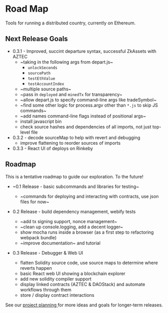 Road Map
=========

Tools for running a distributed country, currently on Ethereum.

## Next Release Goals

* 0.3.1 - Improved, succint departure syntax, successful ZkAssets with AZTEC
  * ~taking in the following args from depart.js~
    * `unlockSeconds`
    * `sourcePath`
    * `testEthValue`
    * `testAccountIndex`
  * ~multiple source paths~
  * ~pass in `deployed` and `minedTx` for transparency~
  * ~allow depart.js to specify command-line args like tradeSymbol~
  * ~find some other logic for process.argv other than `*.js` to skip JS commands~
  * ~add names command-line flags instead of positional args~
  * install javascript bin
  * check source hashes and dependencies of all imports, not just top-level file
* 0.3.2 - decode sourceMap to help with revert and debugging
  * improve flattening to reorder sources of imports
* 0.3.3 - React UI of deploys on Rinkeby

## Roadmap

This is a tentative roadmap to guide our exploration.
To the future!

* ~0.1 Release - basic subcommands and libraries for testing~
  * ~commands for deploying and interacting with contracts, use json files for now~
  
* 0.2 Release - build dependency management, webify tests
  * ~add tx signing support, nonce management~
  * ~clean up console.logging, add a decent logger~
  * show mocha runs inside a browser (as a first step to refactoring webpack bundle)
  * ~improve documentation~ and tutorial

* 0.3 Release - Debugger & Web UI 
  * flatten Solidity source code, use source maps to determine where reverts happen
  * basic React web UI showing a blockchain explorer
  * add new solidity compiler support
  * display linked contracts (AZTEC & DAOStack) and automate workflows through them
  * store / display contract interactions 

See our [project planning ](https://github.com/invisible-college/democracy/projects/1)
for more ideas and goals for longer-term releases.
